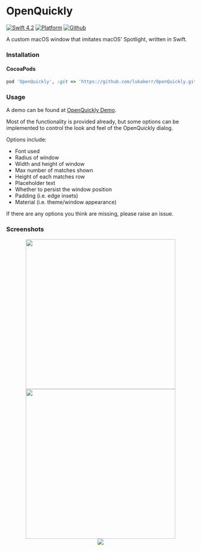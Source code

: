 # OpenQuickly

[![Swift 4.2](https://img.shields.io/badge/swift-4.2-orange.svg?style=flat)](https://github.com/apple/swift)
[![Platform](http://img.shields.io/badge/platform-macOS-red.svg?style=flat)](https://developer.apple.com/macos/)
[![Github](http://img.shields.io/badge/github-lukakerr-green.svg?style=flat)](https://github.com/lukakerr)

A custom macOS window that imitates macOS' Spotlight, written in Swift.

### Installation

#### CocoaPods

```ruby
pod 'OpenQuickly', :git => 'https://github.com/lukakerr/OpenQuickly.git'
```

### Usage

A demo can be found at [OpenQuickly Demo](./OpenQuickly%20Demo).

Most of the functionality is provided already, but some options can be implemented to control the look and feel of the OpenQuickly dialog.

Options include:

- Font used
- Radius of window
- Width and height of window
- Max number of matches shown
- Height of each matches row
- Placeholder text
- Whether to persist the window position
- Padding (i.e. edge insets)
- Material (i.e. theme/window appearance)

If there are any options you think are missing, please raise an issue.

### Screenshots

<p align="center">
  <img src="https://i.imgur.com/PLCRasq.png" width="400">
  <img src="https://i.imgur.com/SPOwsbN.png" width="400">
  <br>
  <img src="https://i.imgur.com/w4lh0YW.png">
</p>
